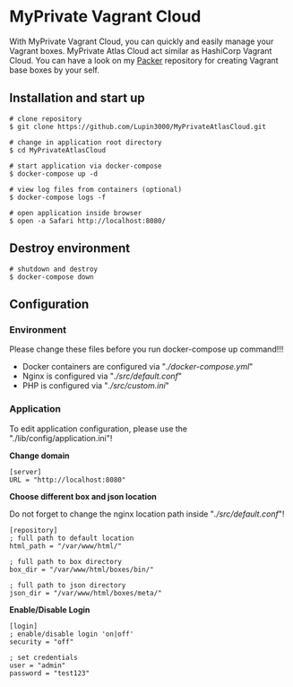# MyPrivate Vagrant Cloud

With MyPrivate Vagrant Cloud, you can quickly and easily manage your Vagrant boxes. MyPrivate Atlas Cloud act similar as HashiCorp Vagrant Cloud. You can have a look on my [Packer](https://github.com/Lupin3000/Packer) repository for creating Vagrant base boxes by your self.

## Installation and start up

```shell
# clone repository
$ git clone https://github.com/Lupin3000/MyPrivateAtlasCloud.git

# change in application root directory
$ cd MyPrivateAtlasCloud

# start application via docker-compose
$ docker-compose up -d

# view log files from containers (optional)
$ docker-compose logs -f

# open application inside browser
$ open -a Safari http://localhost:8080/
```

## Destroy environment

```shell
# shutdown and destroy
$ docker-compose down
```

## Configuration

### Environment

Please change these files before you run docker-compose up command!!!

- Docker containers are configured via "_./docker-compose.yml_"
- Nginx is configured via "_./src/default.conf_"
- PHP is configured via "_./src/custom.ini_"

### Application

To edit application configuration, please use the "./lib/config/application.ini"!

**Change domain**

```
[server]
URL = "http://localhost:8080"
```

**Choose different box and json location**

Do not forget to change the nginx location path inside "_./src/default.conf_"!

```
[repository]
; full path to default location
html_path = "/var/www/html/"

; full path to box directory
box_dir = "/var/www/html/boxes/bin/"

; full path to json directory
json_dir = "/var/www/html/boxes/meta/"
```

**Enable/Disable Login**

```
[login]
; enable/disable login 'on|off'
security = "off"

; set credentials
user = "admin"
password = "test123"
```
